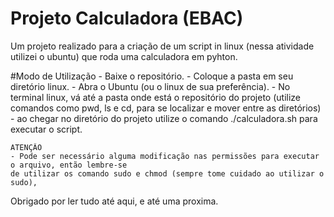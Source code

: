 # Projeto Calculadora (EBAC)
 Um projeto realizado para a criação de um script in linux (nessa atividade utilizei o ubuntu) 
 que roda uma calculadora em pyhton.

#Modo de Utilização
    - Baixe o repositório.
    - Coloque a pasta em seu diretório linux.
    - Abra o Ubuntu (ou o linux de sua preferência).
    - No terminal linux, vá até a pasta onde está o repositório do projeto 
    (utilize comandos como pwd, ls e cd, para se localizar e mover entre as diretórios)
    - ao chegar no diretório do projeto utilize o comando ./calculadora.sh para executar
    o script.
    
    ATENÇÂO
    - Pode ser necessário alguma modificação nas permissões para executar o arquivo, então lembre-se
    de utilizar os comando sudo e chmod (sempre tome cuidado ao utilizar o sudo),

Obrigado por ler tudo até aqui, e até uma proxima.
